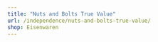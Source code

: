 ```yaml
---
title: "Nuts and Bolts True Value"
url: /independence/nuts-and-bolts-true-value/
shop: Eisenwaren
---
```

